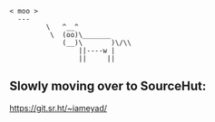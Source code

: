 ```
< moo >
  ---
         \   ^__^ 
          \  (oo)\_______
             (__)\       )\/\\
                 ||----w |
                 ||     ||

```
## Slowly moving over to SourceHut:
https://git.sr.ht/~iameyad/
